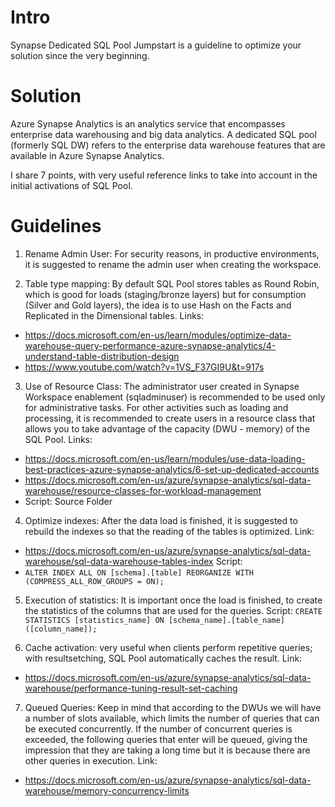 # Intro
Synapse Dedicated SQL Pool Jumpstart is a guideline to optimize your solution since the very beginning.

# Solution
Azure Synapse Analytics is an analytics service that encompasses enterprise data warehousing and big data analytics. A dedicated SQL pool (formerly SQL DW) refers to the enterprise data warehouse features that are available in Azure Synapse Analytics.

I share 7 points, with very useful reference links to take into account in the initial activations of SQL Pool.

# Guidelines

1. Rename Admin User: For security reasons, in productive environments, it is suggested to rename the admin user when creating the workspace.

2. Table type mapping: By default SQL Pool stores tables as Round Robin, which is good for loads (staging/bronze layers) but for consumption (Silver and Gold layers), the idea is to use Hash on the Facts and Replicated in the Dimensional tables.
Links: 
-	https://docs.microsoft.com/en-us/learn/modules/optimize-data-warehouse-query-performance-azure-synapse-analytics/4-understand-table-distribution-design
-	https://www.youtube.com/watch?v=1VS_F37GI9U&t=917s 

3. Use of Resource Class: The administrator user created in Synapse Workspace enablement (sqladminuser) is recommended to be used only for administrative tasks. For other activities such as loading and processing, it is recommended to create users in a resource class that allows you to take advantage of the capacity (DWU - memory) of the SQL Pool.
Links: 
-	https://docs.microsoft.com/en-us/learn/modules/use-data-loading-best-practices-azure-synapse-analytics/6-set-up-dedicated-accounts
-	https://docs.microsoft.com/en-us/azure/synapse-analytics/sql-data-warehouse/resource-classes-for-workload-management
- Script:
  Source Folder

4. Optimize indexes: After the data load is finished, it is suggested to rebuild the indexes so that the reading of the tables is optimized.
Link: 
-	https://docs.microsoft.com/en-us/azure/synapse-analytics/sql-data-warehouse/sql-data-warehouse-tables-index 
Script:
-	`ALTER INDEX ALL ON [schema].[table] REORGANIZE WITH (COMPRESS_ALL_ROW_GROUPS = ON);`

5. Execution of statistics: It is important once the load is finished, to create the statistics of the columns that are used for the queries.
Script: 
`CREATE STATISTICS [statistics_name] ON [schema_name].[table_name]([column_name]);`

6. Cache activation: very useful when clients perform repetitive queries; with resultsetching, SQL Pool automatically caches the result.
Link: 
-	https://docs.microsoft.com/en-us/azure/synapse-analytics/sql-data-warehouse/performance-tuning-result-set-caching 

7. Queued Queries: Keep in mind that according to the DWUs we will have a number of slots available, which limits the number of queries that can be executed concurrently. If the number of concurrent queries is exceeded, the following queries that enter will be queued, giving the impression that they are taking a long time but it is because there are other queries in execution.
Link: 
-	https://docs.microsoft.com/en-us/azure/synapse-analytics/sql-data-warehouse/memory-concurrency-limits 
